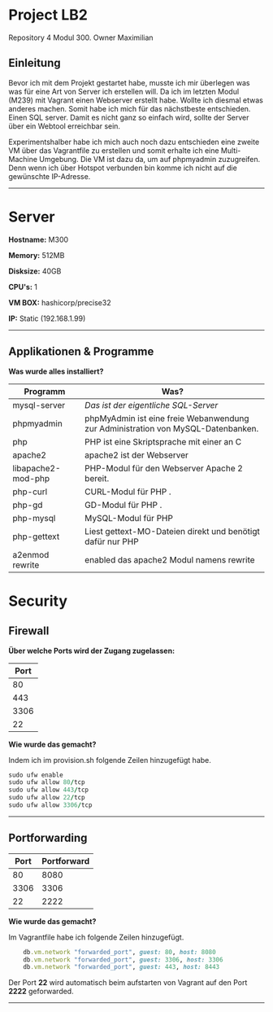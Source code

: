 # Project LB2
Repository 4 Modul 300. Owner Maximilian

## Einleitung

Bevor ich mit dem Projekt gestartet habe, musste ich mir überlegen was was für eine Art von Server ich erstellen will.
Da ich im letzten Modul (M239) mit Vagrant einen Webserver erstellt habe. Wollte ich diesmal etwas anderes machen. Somit habe ich mich für das nächstbeste entschieden. Einen SQL server.
Damit es nicht ganz so einfach wird, sollte der Server über ein Webtool erreichbar sein.

Experimentshalber habe ich mich auch noch dazu entschieden eine zweite VM über das Vagrantfile zu erstellen und somit erhalte ich eine Multi-Machine Umgebung.
Die VM ist dazu da, um auf phpmyadmin zuzugreifen. Denn wenn ich über Hotspot verbunden bin komme ich nicht auf die gewünschte IP-Adresse.


___

# Server

**Hostname:**         M300

**Memory:** 512MB

**Disksize:** 40GB

**CPU's:** 1

**VM BOX:** hashicorp/precise32

**IP:** Static (192.168.1.99)

***

## Applikationen & Programme

**Was wurde alles installiert?**


|Programm | Was? |
|--- | --- |
| mysql-server | *Das ist der eigentliche SQL-Server* |
| phpmyadmin | phpMyAdmin ist eine freie Webanwendung zur Administration von MySQL-Datenbanken. |
| php | PHP ist eine Skriptsprache mit einer an C |
| apache2 | apache2 ist der Webserver |
| libapache2-mod-php | PHP-Modul für den Webserver Apache 2 bereit. |
| php-curl | CURL-Modul für PHP . |
| php-gd | GD-Modul für PHP . |
| php-mysql | MySQL-Modul für PHP |
| php-gettext | Liest gettext-MO-Dateien direkt und benötigt dafür nur PHP |
| a2enmod rewrite | enabled das apache2 Modul namens rewrite | 


# Security

## Firewall
**Über welche Ports wird der Zugang zugelassen:**

| Port | 
|--- | 
|80 |
|443 |
|3306 | 
|22 |

**Wie wurde das gemacht?**

Indem ich im provision.sh folgende Zeilen hinzugefügt habe.

```Ruby
sudo ufw enable
sudo ufw allow 80/tcp
sudo ufw allow 443/tcp
sudo ufw allow 22/tcp
sudo ufw allow 3306/tcp
```
***
## Portforwarding

 Port | Portforward 
--- | ---
80 |8080
3306 | 3306
22 |2222

**Wie wurde das gemacht?**

Im Vagrantfile habe ich folgende Zeilen hinzugefügt.
```Ruby
    db.vm.network "forwarded_port", guest: 80, host: 8080
    db.vm.network "forwarded_port", guest: 3306, host: 3306
    db.vm.network "forwarded_port", guest: 443, host: 8443
```
Der Port **22** wird automatisch beim aufstarten von Vagrant auf den Port 
**2222** geforwarded.

***
